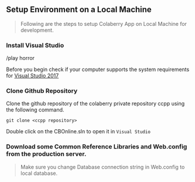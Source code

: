 ## Setup Environment on a Local Machine

> Following are the steps to setup Colaberry App on Local Machine for development.

### Install Visual Studio
/play horror

Before you begin check if your computer supports the system requirements for [Visual Studio 2017](https://docs.microsoft.com/en-us/visualstudio/productinfo/vs2017-system-requirements-vs)

### Clone Github Repository

Clone the github repository of the colaberry private repository ccpp using the following command.

```
git clone <ccpp repository>
```

Double click on the CBOnline.sln to open it in `Visual Studio`

### Download some Common Reference Libraries and Web.config from the production server.
> Make sure you change Database connection string in Web.config to local database.
